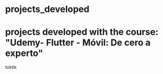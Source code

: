 # projects_developed
# projects developed with the course: "Udemy- Flutter - Móvil: De cero a experto"

toktik
